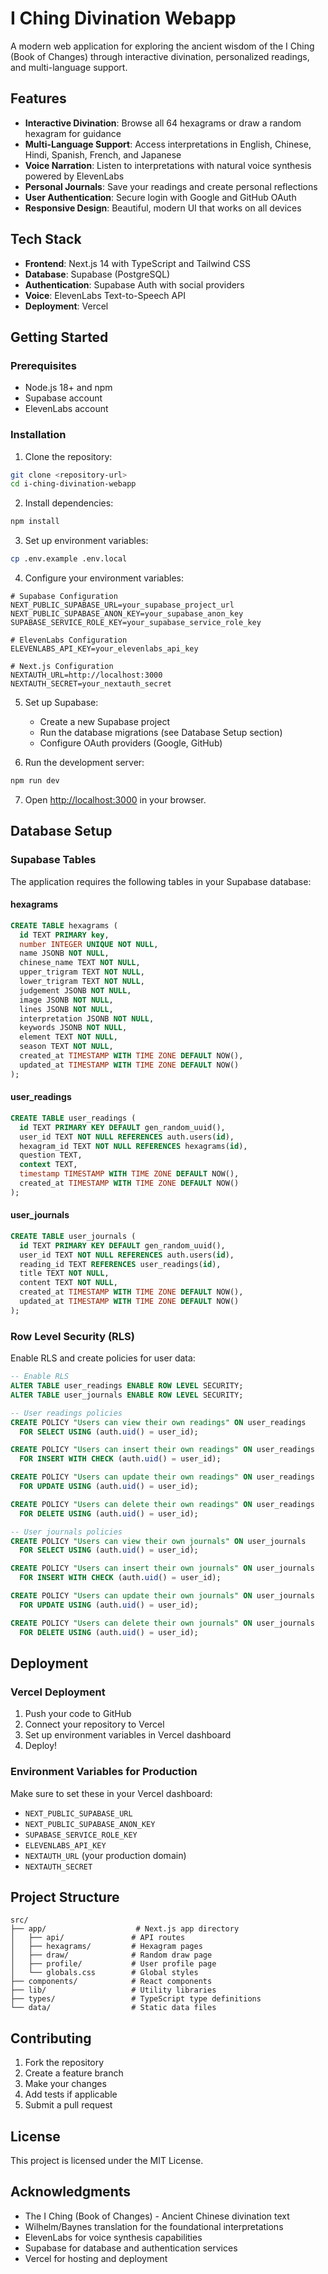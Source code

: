 # I Ching Divination Webapp

A modern web application for exploring the ancient wisdom of the I Ching (Book of Changes) through interactive divination, personalized readings, and multi-language support.

## Features

- **Interactive Divination**: Browse all 64 hexagrams or draw a random hexagram for guidance
- **Multi-Language Support**: Access interpretations in English, Chinese, Hindi, Spanish, French, and Japanese
- **Voice Narration**: Listen to interpretations with natural voice synthesis powered by ElevenLabs
- **Personal Journals**: Save your readings and create personal reflections
- **User Authentication**: Secure login with Google and GitHub OAuth
- **Responsive Design**: Beautiful, modern UI that works on all devices

## Tech Stack

- **Frontend**: Next.js 14 with TypeScript and Tailwind CSS
- **Database**: Supabase (PostgreSQL)
- **Authentication**: Supabase Auth with social providers
- **Voice**: ElevenLabs Text-to-Speech API
- **Deployment**: Vercel

## Getting Started

### Prerequisites

- Node.js 18+ and npm
- Supabase account
- ElevenLabs account

### Installation

1. Clone the repository:
```bash
git clone <repository-url>
cd i-ching-divination-webapp
```

2. Install dependencies:
```bash
npm install
```

3. Set up environment variables:
```bash
cp .env.example .env.local
```

4. Configure your environment variables:
```env
# Supabase Configuration
NEXT_PUBLIC_SUPABASE_URL=your_supabase_project_url
NEXT_PUBLIC_SUPABASE_ANON_KEY=your_supabase_anon_key
SUPABASE_SERVICE_ROLE_KEY=your_supabase_service_role_key

# ElevenLabs Configuration
ELEVENLABS_API_KEY=your_elevenlabs_api_key

# Next.js Configuration
NEXTAUTH_URL=http://localhost:3000
NEXTAUTH_SECRET=your_nextauth_secret
```

5. Set up Supabase:
   - Create a new Supabase project
   - Run the database migrations (see Database Setup section)
   - Configure OAuth providers (Google, GitHub)

6. Run the development server:
```bash
npm run dev
```

7. Open [http://localhost:3000](http://localhost:3000) in your browser.

## Database Setup

### Supabase Tables

The application requires the following tables in your Supabase database:

#### hexagrams
```sql
CREATE TABLE hexagrams (
  id TEXT PRIMARY key,
  number INTEGER UNIQUE NOT NULL,
  name JSONB NOT NULL,
  chinese_name TEXT NOT NULL,
  upper_trigram TEXT NOT NULL,
  lower_trigram TEXT NOT NULL,
  judgement JSONB NOT NULL,
  image JSONB NOT NULL,
  lines JSONB NOT NULL,
  interpretation JSONB NOT NULL,
  keywords JSONB NOT NULL,
  element TEXT NOT NULL,
  season TEXT NOT NULL,
  created_at TIMESTAMP WITH TIME ZONE DEFAULT NOW(),
  updated_at TIMESTAMP WITH TIME ZONE DEFAULT NOW()
);
```

#### user_readings
```sql
CREATE TABLE user_readings (
  id TEXT PRIMARY KEY DEFAULT gen_random_uuid(),
  user_id TEXT NOT NULL REFERENCES auth.users(id),
  hexagram_id TEXT NOT NULL REFERENCES hexagrams(id),
  question TEXT,
  context TEXT,
  timestamp TIMESTAMP WITH TIME ZONE DEFAULT NOW(),
  created_at TIMESTAMP WITH TIME ZONE DEFAULT NOW()
);
```

#### user_journals
```sql
CREATE TABLE user_journals (
  id TEXT PRIMARY KEY DEFAULT gen_random_uuid(),
  user_id TEXT NOT NULL REFERENCES auth.users(id),
  reading_id TEXT REFERENCES user_readings(id),
  title TEXT NOT NULL,
  content TEXT NOT NULL,
  created_at TIMESTAMP WITH TIME ZONE DEFAULT NOW(),
  updated_at TIMESTAMP WITH TIME ZONE DEFAULT NOW()
);
```

### Row Level Security (RLS)

Enable RLS and create policies for user data:

```sql
-- Enable RLS
ALTER TABLE user_readings ENABLE ROW LEVEL SECURITY;
ALTER TABLE user_journals ENABLE ROW LEVEL SECURITY;

-- User readings policies
CREATE POLICY "Users can view their own readings" ON user_readings
  FOR SELECT USING (auth.uid() = user_id);

CREATE POLICY "Users can insert their own readings" ON user_readings
  FOR INSERT WITH CHECK (auth.uid() = user_id);

CREATE POLICY "Users can update their own readings" ON user_readings
  FOR UPDATE USING (auth.uid() = user_id);

CREATE POLICY "Users can delete their own readings" ON user_readings
  FOR DELETE USING (auth.uid() = user_id);

-- User journals policies
CREATE POLICY "Users can view their own journals" ON user_journals
  FOR SELECT USING (auth.uid() = user_id);

CREATE POLICY "Users can insert their own journals" ON user_journals
  FOR INSERT WITH CHECK (auth.uid() = user_id);

CREATE POLICY "Users can update their own journals" ON user_journals
  FOR UPDATE USING (auth.uid() = user_id);

CREATE POLICY "Users can delete their own journals" ON user_journals
  FOR DELETE USING (auth.uid() = user_id);
```

## Deployment

### Vercel Deployment

1. Push your code to GitHub
2. Connect your repository to Vercel
3. Set up environment variables in Vercel dashboard
4. Deploy!

### Environment Variables for Production

Make sure to set these in your Vercel dashboard:

- `NEXT_PUBLIC_SUPABASE_URL`
- `NEXT_PUBLIC_SUPABASE_ANON_KEY`
- `SUPABASE_SERVICE_ROLE_KEY`
- `ELEVENLABS_API_KEY`
- `NEXTAUTH_URL` (your production domain)
- `NEXTAUTH_SECRET`

## Project Structure

```
src/
├── app/                    # Next.js app directory
│   ├── api/               # API routes
│   ├── hexagrams/         # Hexagram pages
│   ├── draw/              # Random draw page
│   ├── profile/           # User profile page
│   └── globals.css        # Global styles
├── components/            # React components
├── lib/                   # Utility libraries
├── types/                 # TypeScript type definitions
└── data/                  # Static data files
```

## Contributing

1. Fork the repository
2. Create a feature branch
3. Make your changes
4. Add tests if applicable
5. Submit a pull request

## License

This project is licensed under the MIT License.

## Acknowledgments

- The I Ching (Book of Changes) - Ancient Chinese divination text
- Wilhelm/Baynes translation for the foundational interpretations
- ElevenLabs for voice synthesis capabilities
- Supabase for database and authentication services
- Vercel for hosting and deployment
